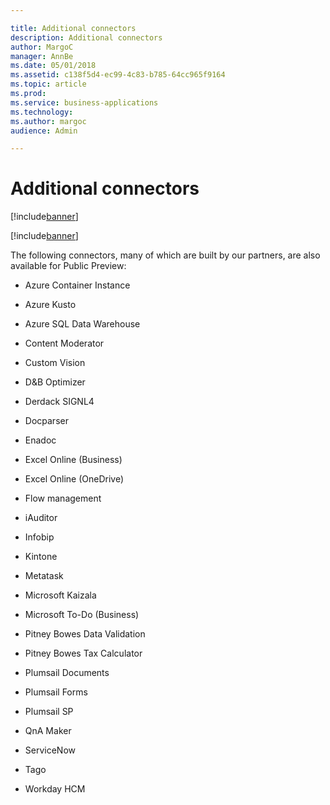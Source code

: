 ```yaml
---

title: Additional connectors 
description: Additional connectors 
author: MargoC
manager: AnnBe
ms.date: 05/01/2018
ms.assetid: c138f5d4-ec99-4c83-b785-64cc965f9164
ms.topic: article
ms.prod: 
ms.service: business-applications
ms.technology: 
ms.author: margoc
audience: Admin

---
```


# Additional connectors 

[!include[banner](../../../includes/banner.md)]

[!include[banner](../../../includes/public-preview.md)]

The following connectors, many of which are built by our partners, are also
available for Public Preview:

-   Azure Container Instance

-   Azure Kusto

-   Azure SQL Data Warehouse

-   Content Moderator

-   Custom Vision

-   D&B Optimizer

-   Derdack SIGNL4

-   Docparser

-   Enadoc

-   Excel Online (Business)

-   Excel Online (OneDrive)

-   Flow management

-   iAuditor

-   Infobip

-   Kintone

-   Metatask

-   Microsoft Kaizala

-   Microsoft To-Do (Business)

-   Pitney Bowes Data Validation

-   Pitney Bowes Tax Calculator

-   Plumsail Documents

-   Plumsail Forms

-   Plumsail SP

-   QnA Maker

-   ServiceNow

-   Tago

-   Workday HCM
